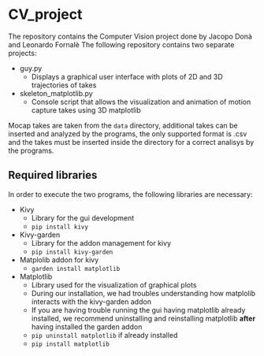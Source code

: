# CV_project
The repository contains the Computer Vision project done by Jacopo Donà and Leonardo Fornalè
The following repository contains two separate projects:
 -	guy.py
	 - Displays a graphical user interface with plots of 2D and 3D trajectories of takes
 - skeleton_matplotlib.py
	 - Console script that allows the visualization and animation of motion capture takes using 3D matplotlib
	 
Mocap takes are taken from the `data` directory, additional takes can be inserted and analyzed by the programs, the only supported format is .csv and the takes must be inserted inside the directory for a correct analisys by the programs.

## Required libraries
In order to execute the two programs, the following libraries are necessary:
 - Kivy
	 - Library for the gui development
	 - `pip install kivy`
 - Kivy-garden
	 - Library for the addon management for kivy
	 - `pip install kivy-garden`
 - Matplolib addon for kivy
	 - `garden install matplotlib`
 - Matplotlib
	 - Library used for the visualization of graphical plots
	 -  During our installation, we had troubles understanding how matplolib interacts with the kivy-garden addon
	 - If you are having trouble running the gui having matplotlib already installed, we recommend uninstalling and reinstalling matplotlib **after** having installed the garden addon
	 - `pip uninstall matplotlib` if already installed
	 - `pip install matplotlib`


